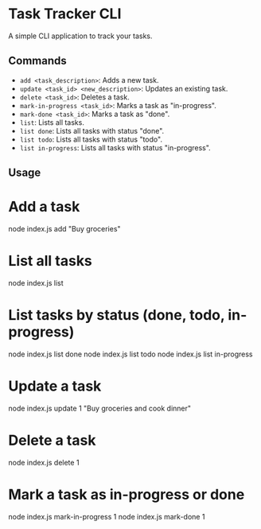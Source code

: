 # Task Tracker CLI

A simple CLI application to track your tasks.

## Commands

- `add <task_description>`: Adds a new task.
- `update <task_id> <new_description>`: Updates an existing task.
- `delete <task_id>`: Deletes a task.
- `mark-in-progress <task_id>`: Marks a task as "in-progress".
- `mark-done <task_id>`: Marks a task as "done".
- `list`: Lists all tasks.
- `list done`: Lists all tasks with status "done".
- `list todo`: Lists all tasks with status "todo".
- `list in-progress`: Lists all tasks with status "in-progress".

## Usage

# Add a task
node index.js add "Buy groceries"

# List all tasks
node index.js list

# List tasks by status (done, todo, in-progress)
node index.js list done
node index.js list todo
node index.js list in-progress

# Update a task
node index.js update 1 "Buy groceries and cook dinner"

# Delete a task
node index.js delete 1

# Mark a task as in-progress or done
node index.js mark-in-progress 1
node index.js mark-done 1

